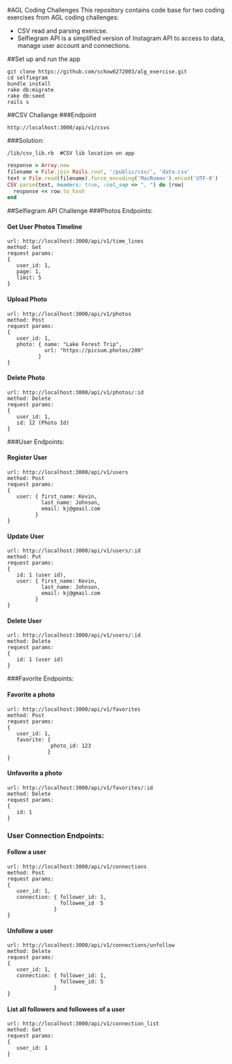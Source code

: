 #AGL Coding Challenges
This repository contains code base for two coding exercises from AGL coding challenges:
- CSV read and parsing exericse.
- Selfiegram API is a simplified version of Instagram API to access to data, manage user account and connections.

##Set up and run the app

```
git clone https://github.com/schow6272003/alg_exercise.git
cd selfiegram
bundle install
rake db:migrate
rake db:seed
rails s
```

##CSV Challange
###Endpoint
```
http://localhost:3000/api/v1/csvs
```
###Solution:
```
/lib/csv_lib.rb  #CSV lib location on app
```
```ruby
response = Array.new
filename = File.join Rails.root, '/public/csv/', 'data.csv' 
text = File.read(filename).force_encoding('MacRoman').encod('UTF-8')
CSV.parse(text, headers: true, :col_sep => ", ") do |row|
  response << row.to_hash
end  
```
##Selfiegram API Challenge
###Photos Endpoints: 
#### Get User Photos Timeline
```
url: http://localhost:3000/api/v1/time_lines
method: Get
request params:
{ 
   user_id: 1,
   page: 1, 
   limit: 5
}
```
#### Upload Photo
```
url: http://localhost:3000/api/v1/photos
method: Post
request params:
{ 
   user_id: 1,
   photo: { name: "Lake Forest Trip", 
            url: "https://picsum.photos/200"
          }
}
```
#### Delete Photo
```
url: http://localhost:3000/api/v1/photos/:id
method: Delete
request params:
{ 
   user_id: 1,
   id: 12 (Photo Id)
}
```
###User Endpoints: 
#### Register User
```
url: http://localhost:3000/api/v1/users
method: Post
request params:
{ 
   user: { first_name: Kevin,
           last_name: Johnson,
           email: kj@gmail.com
	     } 
}
```
#### Update User
```
url: http://localhost:3000/api/v1/users/:id
method: Put
request params:
{ 
   id: 1 (user id),
   user: { first_name: Kevin,
           last_name: Johnson,
           email: kj@gmail.com
	     } 
}
```
#### Delete User
```
url: http://localhost:3000/api/v1/users/:id
method: Delete
request params:
{ 
   id: 1 (user id)
}
```
###Favorite Endpoints: 
#### Favorite a photo
```
url: http://localhost:3000/api/v1/favorites
method: Post
request params:
{ 
   user_id: 1,
   favorite: { 
              photo_id: 123
             }
}
```
#### Unfavorite a photo
```
url: http://localhost:3000/api/v1/favorites/:id
method: Delete
request params:
{ 
   id: 1
}
```
### User Connection Endpoints: 
#### Follow a user
```
url: http://localhost:3000/api/v1/connections
method: Post
request params:
{ 
   user_id: 1,
   connection: { follower_id: 1,
                 followee_id  5
               }
}
```
#### Unfollow a user
```
url: http://localhost:3000/api/v1/connections/unfollow
method: Delete
request params:
{ 
   user_id: 1,
   connection: { follower_id: 1,
                 followee_id: 5
               }
}
```
#### List all followers and followees of a user
```
url: http://localhost:3000/api/v1/connection_list
method: Get
request params:
{ 
   user_id: 1
}
```

